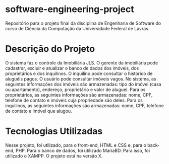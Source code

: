 # software-engineering-project
Repositório para o projeto final da disciplina de Engenharia de Software do curso de Ciência da Computação da Universidade Federal de Lavras.
# Descrição do Projeto
O sistema faz o controle da Imobiliária JLS. O gerente da imobiliária pode cadastrar, excluir e atualizar o banco de dados dos imóveis, dos proprietários e dos inquilinos. O inquilino pode consultar o histórico de aluguéis pagos. O usuário pode consultar imóveis vagos.
No sistema, as seguintes informações dos imóveis são armazenadas: tipo do imóvel (casa ou apartamento), endereço, proprietário e valor de aluguel. Para os proprietários, as seguintes informações são armazenadas: nome, CPF, telefone de contato e imóveis cuja propriedade são deles. Para os inquilinos, as seguintes informações são armazenadas: nome, CPF, telefone de contato e imóvel que alugou.
# Tecnologias Utilizadas
Nesse projeto, foi utilizado, para o front-end, HTML e CSS e, para o back-end, PHP. Para o banco de dados, foi utilizado MariaBD. Para isso, foi utilizado o XAMPP. O projeto está na versão X.
